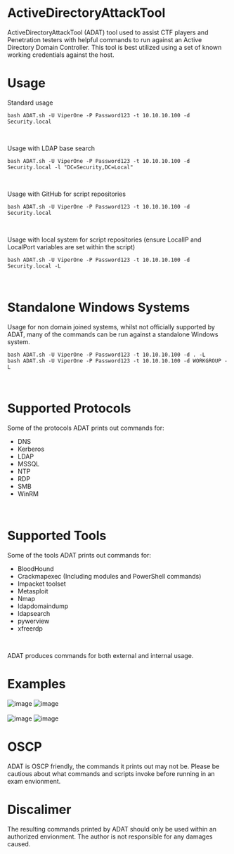 # ActiveDirectoryAttackTool


ActiveDirectoryAttackTool (ADAT) tool used to assist CTF players and Penetration testers with helpful commands to run against an Active Directory Domain Controller. This tool is best utilized using a set of known working credentials against the host.
<br/>

# Usage

Standard usage
```
bash ADAT.sh -U ViperOne -P Password123 -t 10.10.10.100 -d Security.local
```
<br/>

Usage with LDAP base search
```
bash ADAT.sh -U ViperOne -P Password123 -t 10.10.10.100 -d Security.local -l "DC=Security,DC=Local"
```
<br/>

Usage with GitHub for script repositories
```
bash ADAT.sh -U ViperOne -P Password123 -t 10.10.10.100 -d Security.local
```
<br/>

Usage with local system for script repositories (ensure LocalIP and LocalPort variables are set within the script)
```
bash ADAT.sh -U ViperOne -P Password123 -t 10.10.10.100 -d Security.local -L
```
<br/>

# Standalone Windows Systems

Usage for non domain joined systems, whilst not officially supported by ADAT, many of the commands can be run against a standalone Windows system.
```
bash ADAT.sh -U ViperOne -P Password123 -t 10.10.10.100 -d . -L
bash ADAT.sh -U ViperOne -P Password123 -t 10.10.10.100 -d WORKGROUP -L
```
<br/>

# Supported Protocols
Some of the protocols ADAT prints out commands for:

- DNS
- Kerberos
- LDAP
- MSSQL
- NTP
- RDP
- SMB
- WinRM
<br/>

# Supported Tools
Some of the tools ADAT prints out commands for:

- BloodHound
- Crackmapexec (Including modules and PowerShell commands)
- Impacket toolset
- Metasploit
- Nmap
- ldapdomaindump
- ldapsearch
- pywerview
- xfreerdp
<br/>


ADAT produces commands for both external and internal usage.
<br/>


# Examples

![image](https://user-images.githubusercontent.com/68926315/174434219-1a0df5a1-4805-4712-9b3b-8f7bcd9e3996.png)
![image](https://user-images.githubusercontent.com/68926315/174434159-33cd1e39-7ffa-4ca4-821e-3c0b196312aa.png)
<br/>
<br/>
![image](https://user-images.githubusercontent.com/68926315/174434192-43a4cf19-174f-41a8-922e-a84b80fbd4a1.png)
![image](https://user-images.githubusercontent.com/68926315/174434203-25e472d5-39f4-4024-acfc-19d2a83d2ca3.png)

# OSCP

ADAT is OSCP friendly, the commands it prints out may not be. Please be cautious about what commands and scripts invoke before running in an exam envionment.

# Discalimer

The resulting commands printed by ADAT should only be used within an authorized envionment. The author is not responsible for any damages caused.
